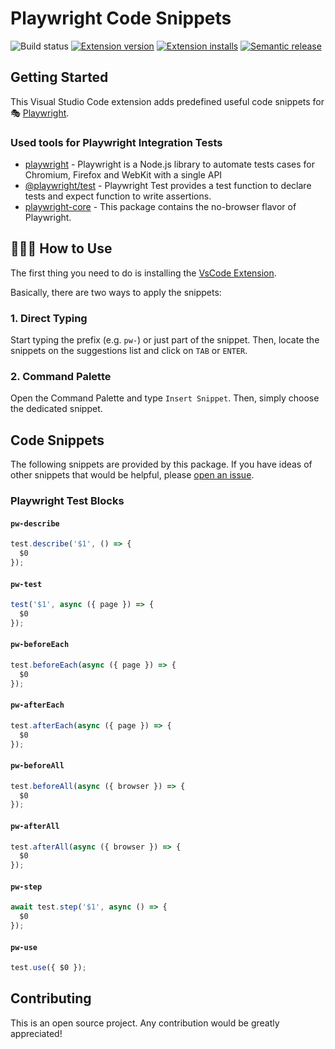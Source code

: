 # Playwright Code Snippets

![Build status](https://github.com/deepakkamboj/vscode-playwright-test-snippets/workflows/main/badge.svg?branch=main)
[![Extension version](https://img.shields.io/vscode-marketplace/v/deepakkamboj0121.vscode-playwright-test-snippets.svg)](https://marketplace.visualstudio.com/items?itemName=deepakkamboj0121.vscode-playwright-test-snippets)
[![Extension installs](https://img.shields.io/vscode-marketplace/i/deepakkamboj0121.vscode-playwright-test-snippets.svg)](https://marketplace.visualstudio.com/items?itemName=deepakkamboj0121.vscode-playwright-test-snippets)
[![Semantic release](https://img.shields.io/badge/%20%20%F0%9F%93%A6%F0%9F%9A%80-semantic--release-e10079.svg)](https://github.com/semantic-release/semantic-release)

## Getting Started
This Visual Studio Code extension adds predefined useful code snippets for 🎭 [Playwright](https://github.com/microsoft/playwright).

### Used tools for Playwright Integration Tests

- [playwright](https://playwright.dev/) - Playwright is a Node.js library to automate tests cases for Chromium, Firefox and WebKit with a single API
- [@playwright/test](https://playwright.dev/docs/api/class-test) - Playwright Test provides a test function to declare tests and expect function to write assertions.
- [playwright-core](https://www.npmjs.com/package/playwright-core) - This package contains the no-browser flavor of Playwright.

## 👨🏻‍🏫 How to Use

The first thing you need to do is installing the [VsCode Extension](https://marketplace.visualstudio.com/items?itemName=deepakkamboj0121.vscode-playwright-test-snippets).

Basically, there are two ways to apply the snippets:

### 1. Direct Typing

Start typing the prefix (e.g. `pw-`) or just part of the snippet. Then, locate the snippets on the suggestions list and click on `TAB` or `ENTER`.

### 2. Command Palette

Open the Command Palette and type `Insert Snippet`. Then, simply choose the dedicated snippet.

## Code Snippets

The following snippets are provided by this package. If you have ideas of other snippets that would be helpful, please [open an issue](https://github.com/deepakkamboj/vscode-playwright-test-snippets/issues/new).

### Playwright Test Blocks

#### `pw-describe`

```ts
test.describe('$1', () => {
  $0
});
```

#### `pw-test`

```ts
test('$1', async ({ page }) => {
  $0
});
```

#### `pw-beforeEach`

```ts
test.beforeEach(async ({ page }) => {
  $0
});
```

#### `pw-afterEach`

```ts
test.afterEach(async ({ page }) => {
  $0
});
```

#### `pw-beforeAll`

```ts
test.beforeAll(async ({ browser }) => {
  $0
});
```

#### `pw-afterAll`

```ts
test.afterAll(async ({ browser }) => {
  $0
});
```

#### `pw-step`

```ts
await test.step('$1', async () => {
  $0
});
```

#### `pw-use`

```ts
test.use({ $0 });
```

## Contributing

This is an open source project. Any contribution would be greatly appreciated!